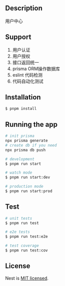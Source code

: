 
## Description

用户中心

## Support

1. 用户认证
2. 用户授权
3. 接口返回统一
4. prisma ORM操作数据库
5. eslint 代码检测
6. 代码自动化测试

## Installation

```bash
$ pnpm install
```

## Running the app

```bash
# init prisma
npx prisma generate
# create db if you need
npx prisma db push

```

```bash
# development
$ pnpm run start

# watch mode
$ pnpm run start:dev

# production mode
$ pnpm run start:prod
```

## Test

```bash
# unit tests
$ pnpm run test

# e2e tests
$ pnpm run test:e2e

# test coverage
$ pnpm run test:cov
```

## License

Nest is [MIT licensed](LICENSE).

